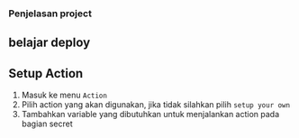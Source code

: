 ### Penjelasan project

## belajar deploy

## Setup Action

1. Masuk ke menu `Action`
2. Pilih action yang akan digunakan, jika tidak silahkan pilih `setup your own`
3. Tambahkan variable yang dibutuhkan untuk menjalankan action pada bagian secret
